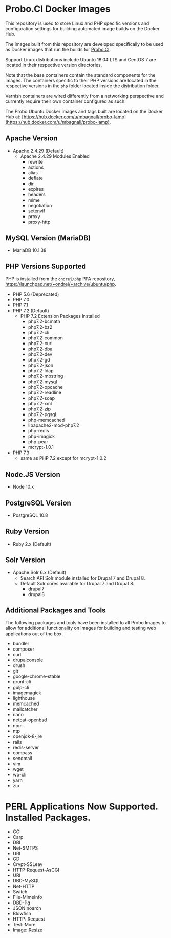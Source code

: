# Probo.CI Docker Images

This repository is used to store Linux and PHP specific versions and configuration settings for building automated image builds on the Docker Hub.

The images built from this repository are developed specifically to be used as Docker images that run the builds for [Probo.CI](https://probo.ci).

Support Linux distributions include Ubuntu 18.04 LTS and CentOS 7 are located in their respective version directories.

Note that the base containers contain the standard components for the images. The containers specific to their PHP versions are located in the respective versions in the `php` folder located inside the distribution folder.

Varnish containers are wired differently from a networking perspective and currently require their own container configured as such.

The Probo Ubuntu Docker images and tags built are located on the Docker Hub at: [https://hub.docker.com/u/mbagnall/probo-lamp](https://hub.docker.com/u/mbagnall/probo-lamp).

## Apache Version
- Apache 2.4.29 (Default)
  - Apache 2.4.29 Modules Enabled
    - rewrite
    - actions
    - alias
    - deflate
    - dir
    - expires
    - headers
    - mime
    - negotiation
    - setenvif
    - proxy
    - proxy-http

## MySQL Version (MariaDB)
- MariaDB 10.1.38

## PHP Versions Supported
PHP is installed from the `ondrej/php` PPA repository, https://launchpad.net/~ondrej/+archive/ubuntu/php.

- PHP 5.6 (Deprecated)
- PHP 7.0
- PHP 7.1
- PHP 7.2 (Default)
  - PHP 7.2 Extension Packages Installed
    - php7.2-bcmath
    - php7.2-bz2
    - php7.2-cli
    - php7.2-common
    - php7.2-curl
    - php7.2-dba
    - php7.2-dev
    - php7.2-gd
    - php7.2-json
    - php7.2-ldap
    - php7.2-mbstring
    - php7.2-mysql
    - php7.2-opcache
    - php7.2-readline
    - php7.2-soap
    - php7.2-xml
    - php7.2-zip
    - php7.2-pgsql
    - php-memcached
    - libapache2-mod-php7.2
    - php-redis
    - php-imagick
    - php-pear
    - mcrypt-1.0.1
- PHP 7.3
	- same as PHP 7.2 except for mcrypt-1.0.2

## Node.JS Version
- Node 10.x

## PostgreSQL Version
- PostgreSQL 10.8

## Ruby Version
- Ruby 2.x (Default)

## Solr Version
- Apache Solr 6.x (Default)
  - Search API Solr module installed for Drupal 7 and Drupal 8.
  - Default Solr cores available for Drupal 7 and Drupal 8.
    - drupal7
    - drupal8

## Additional Packages and Tools
The following packages and tools have been installed to all Probo Images to allow for additional functionality on images for building and testing web applications out of the box.

- bundler
- composer
- curl
- drupalconsole
- drush
- git
- google-chrome-stable
- grunt-cli
- gulp-cli
- imagemagick
- lighthouse
- memcached
- mailcatcher
- nano
- netcat-openbsd
- npm
- ntp
- openjdk-8-jre
- rails
- redis-server
- compass
- sendmail
- vim
- wget
- wp-cli
- yarn
- zip

# PERL Applications Now Supported. Installed Packages.
- CGI
- Carp
- DBI
- Net-SMTPS
- URI
- GD
- Crypt-SSLeay
- HTTP-Request-AsCGI
- URI
- DBD-MySQL
- Net-HTTP
- Switch
- File-MimeInfo
- DBD-Pg
- JSON.noarch
- Blowfish
- HTTP::Request
- Test::More
- Image::Resize
